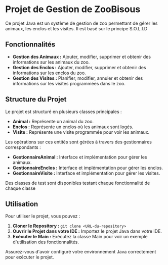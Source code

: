 # Projet de Gestion de ZooBisous

Ce projet Java est un système de gestion de zoo permettant de gérer les animaux, les enclos et les visites. Il est basé sur le principe S.O.L.I.D

## Fonctionnalités

- **Gestion des Animaux :** Ajouter, modifier, supprimer et obtenir des informations sur les animaux du zoo.
- **Gestion des Enclos :** Ajouter, modifier, supprimer et obtenir des informations sur les enclos du zoo.
- **Gestion des Visites :** Planifier, modifier, annuler et obtenir des informations sur les visites programmées dans le zoo.

## Structure du Projet

Le projet est structuré en plusieurs classes principales :

- **Animal :** Représente un animal du zoo.
- **Enclos :** Représente un enclos où les animaux sont logés.
- **Visite :** Représente une visite programmée pour voir les animaux.

Les opérations sur ces entités sont gérées à travers des gestionnaires correspondants :

- **GestionnaireAnimal :** Interface et implémentation pour gérer les animaux.
- **GestionnaireEnclos :** Interface et implémentation pour gérer les enclos.
- **GestionnaireVisite :** Interface et implémentation pour gérer les visites.

Des classes de test sont disponibles testant chaque fonctionnalité de chaque classe 

## Utilisation

Pour utiliser le projet, vous pouvez :

1. **Cloner le Repository :** `git clone <URL-du-repository>`
2. **Ouvrir le Projet dans votre IDE :** Importez le projet Java dans votre IDE.
3. **Exécuter le Main :** Exécutez la classe Main pour voir un exemple d'utilisation des fonctionnalités.


Assurez-vous d'avoir configuré votre environnement Java correctement pour exécuter le projet.


